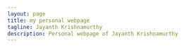 ```yaml
---
layout: page
title: my personal webpage
tagline: Jayanth Krishnamurthy 
description: Personal webpage of Jayanth Krishnamurthy
---
```

